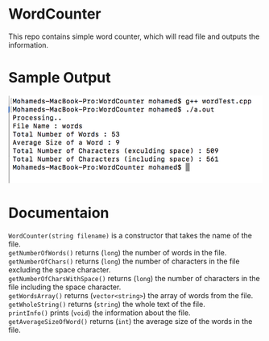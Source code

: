 # WordCounter
This repo contains simple word counter, which will read file and outputs the information.
# Sample Output
![Screen Shot of the Output](https://github.com/yousuf1997/WordCounter/blob/master/output.png)

# Documentaion
  `WordCounter(string filename)` is a constructor that takes the name of the file. <br /> 
  `getNumberOfWords()` returns (`long`) the number of words in the file. <br />
  `getNumberOfChars()` returns (`long`) the number of characters in the file excluding the space character. <br />
  `getNumberOfCharsWithSpace()` returns (`long`) the number of characters in the file including the space character. <br />
  `getWordsArray()` returns (`vector<string>`) the array of words from the file. <br />
  `getWholeString()` returns (`string`) the whole text of the file. <br />
  `printInfo()` prints (`void`) the information about the file. <br />
  `getAverageSizeOfWord()` returns (`int`) the average size of the words in the file. <br /> 
